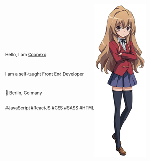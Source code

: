 <div style="display: flex; justify-content: center; align-items: center">
  <div>
    <p>Hello, I am <a href="https://github.com/Coopexx/">Coopexx</a></p>  
    <br>
    <p>I am a self-taught Front End Developer</p>  
    <br>
    <p>📍 Berlin, Germany</p>  
    <br>
    <a>#JavaScript #ReactJS #CSS #SASS #HTML</p>  
  </div>
  <div>
    <img src="https://github.com/Coopexx/Coopexx/blob/main/image.png">
  </div>
</div>
